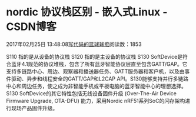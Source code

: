 
# nordic 协议栈区别 - 嵌入式Linux - CSDN博客

2017年02月25日 13:48:08[写代码的篮球球痴](https://me.csdn.net/weiqifa0)阅读数：1853


S110 指的是从设备的协议栈
S120 指的是主设备的协议栈
S130 SoftDevice是符合蓝牙4.1规范的协议堆栈，包含了所有蓝牙智能协议层直至包含GATT/GAP。它支持多链路中心、周边、观察器和播送器任务、GATT服务器和客户机，以及由事件驱动、异步和线程安全的GATT/GAP和L2CAP API。S130能够支持并行多链路中心和周边任务，使之成为非智能手机或平板电脑的蓝牙智能中心的理想选择。
S130 SoftDevice的其它特性包括无线设备固件升级 (Over-The-Air Device Firmware Upgrade, OTA-DFU) 能力，采用Nordic nRF51系列SoC的闪存架构进行现场产品固件升级。





